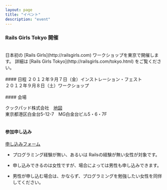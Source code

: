 ```yaml
---
layout: page
title: "イベント"
description: "event"
---
```


### Rails Girls Tokyo 開催
<br/>
日本初の [Rails Girls](http://railsgirls.com) ワークショップを東京で開催します。
詳細は [Rails Girls Tokyo](http://railsgirls.com/tokyo.html) をご覧ください。
<br/>
<br/>
#### 日程
２０１２年９月７日（金）インストレーション・フェスト<br/>
２０１２年９月８日（土）ワークショップ
<br/>
<br/>
#### 会場

クックパッド株式会社　[地図](http://info.cookpad.com/location)<br/>
東京都港区白金台5-12-7　MG白金台ビル5・6・7F
<br/>
<br/>
#### 参加申し込み

[申し込みフォーム](http://railsgirls-tokyo.doorkeeper.jp/events/1570)

+ プログラミング経験が無い、あるいは Railsの経験が無い女性が対象です。

+ 申し込みできるのは女性ですが、場合によっては男性も申し込みできます。

+ 男性が申し込む場合は、かならず、プログラミングを勉強したい女性を同伴してください。

